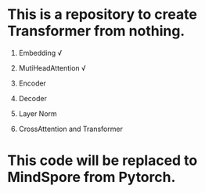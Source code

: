 # This is a repository to create Transformer from nothing.

1. Embedding  √

2. MutiHeadAttention √

3. Encoder

4. Decoder

5. Layer Norm

6. CrossAttention and Transformer 

# This code will be replaced to MindSpore from Pytorch.
